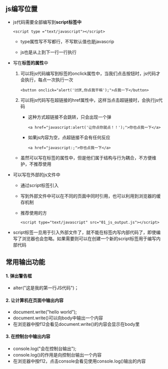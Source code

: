 ## js编写位置

- js代码需要全部编写到**script标签中**

  ```
  <script type ="text/javascript"></script>
  ```

  - type属性写不写都行，不写默认值也是javascrip

  - js也是从上到下一行一行执行

- 写在**标签的属性**中

  1. 可以将js代码编写到标签的onclick属性中，当我们点击按钮时，js代码才会执行，每点一次执行一次

     ```
     <button onclick="alert('讨厌,你点我干嘛');">点我一下</button>
     ```

  2. 可以将js代码写在超链接的href属性中，这样当点击超链接时，会执行js代码

     - 这种方式超链接不会跳转，只会出现一个弹

       ```
       <a href="javascript:alert('让你点你就点！！');">你也点我一下</a>
       ```

     - 如果js内容为空，点超链接不会有任何反应

       ```
       <a href="javascript:;">你也点我一下</a>
       ```

  - 虽然可以写在标签的属性中，但是他们属于结构与行为耦合，不方便维护，不推荐使用

- 可以写在外部的js文件中

  - 通过script标签引入

  - 写到外部文件中可以在不同的页面中同时引用，也可以利用到浏览器的缓存机制

  - 推荐使用的方

    ```
    <script type="text/javascript" src="01_js_output.js"></script>
    ```

- script标签一旦用于引入外部文件了，就不能在标签内写内部代码了，即使编写了浏览器也会忽略。如果需要则可以在创建一个新的script标签用于编写内部代码

## 常用输出功能

#### 1. 弹出警告框

- alter("这是我的第一行JS代码")；

#### 2. 让计算机在页面中输出内容

- document.write("hello world");
- document.write()可以向body中输出一个内容
- 在浏览器中按f12会看见document.write()的内容会显示在body里

#### 3. 在控制台中输出内容

- console.log("会在控制台输出");
- console.log()的作用是向控制台输出一个内容
- 在浏览器中按f12，点击console会看见使用console.log()输出的内容





